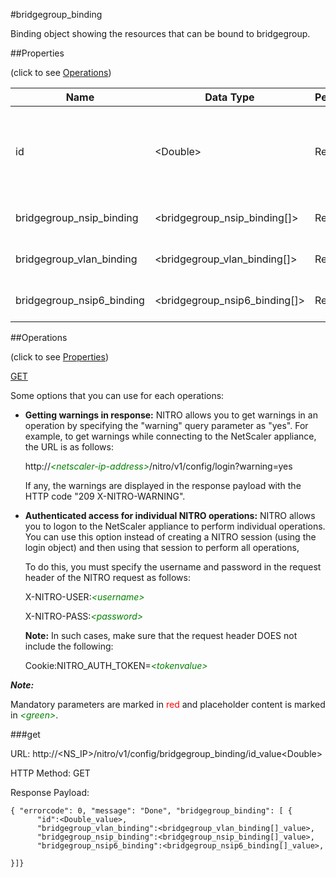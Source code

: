 #bridgegroup_binding

Binding object showing the resources that can be bound to bridgegroup.


##Properties 
<span>(click to see [Operations](#operations))</span>


<table><thead><tr><th>Name</th><th> Data Type</th><th> Permissions</th><th>Description</th></tr></thead><tbody><tr><td>id</td><td>&lt;Double></td><td>Read-write</td><td>The name of the bridge group.&lt;br>Minimum value = 1&lt;br>Maximum value = 1000</td><tr><tr><td>bridgegroup_nsip_binding</td><td>&lt;bridgegroup_nsip_binding[]></td><td>Read-only</td><td>nsip that can be bound to bridgegroup.</td><tr><tr><td>bridgegroup_vlan_binding</td><td>&lt;bridgegroup_vlan_binding[]></td><td>Read-only</td><td>vlan that can be bound to bridgegroup.</td><tr><tr><td>bridgegroup_nsip6_binding</td><td>&lt;bridgegroup_nsip6_binding[]></td><td>Read-only</td><td>nsip6 that can be bound to bridgegroup.</td><tr></tbody></table>
##Operations 
<span>(click to see [Properties](#properties))</span>


[GET](#get)


Some options that you can use for each operations:
<ul><li><p><b>Getting warnings in response:</b> NITRO allows you to get warnings in an operation by specifying the "warning" query parameter as "yes". For example, to get warnings while connecting to the NetScaler appliance, the URL is as follows:</p><p>http://<span style="color:green;font-style:italic;">&lt;netscaler-ip-address&gt;</span>/nitro/v1/config/login?warning=yes</p><p>If any, the warnings are displayed in the response payload with the HTTP code "209 X-NITRO-WARNING".</p></li><li><p><b>Authenticated access for individual NITRO operations:</b> NITRO allows you to logon to the NetScaler appliance to perform individual operations. You can use this option instead of creating a NITRO session (using the login object) and then using that session to perform all operations,</p><p>To do this, you must specify the username and password in the request header of the NITRO request as follows:</p><p>X-NITRO-USER:<span style="color:green;font-style:italic;">&lt;username&gt;</span></p><p>X-NITRO-PASS:<span style="color:green;font-style:italic;">&lt;password&gt;</span></p><p><b>Note:</b> In such cases, make sure that the request header DOES not include the following:</p><p>Cookie:NITRO_AUTH_TOKEN=<span style="color:green;font-style:italic;">&lt;tokenvalue&gt;</span></p></li></ul>



***Note:*** 
Mandatory parameters are marked in <span style="color:#FF0000;">red</span> and placeholder content is marked in <span style="color:green;font-style:italic">&lt;green&gt;</span>.

###get



URL: http://&lt;NS_IP&gt;/nitro/v1/config/bridgegroup_binding/id_value&lt;Double&gt;
HTTP Method: GET
Response Payload: ```{ "errorcode": 0, "message": "Done", "bridgegroup_binding": [ {      "id":<Double_value>,      "bridgegroup_vlan_binding":<bridgegroup_vlan_binding[]_value>,      "bridgegroup_nsip_binding":<bridgegroup_nsip_binding[]_value>,      "bridgegroup_nsip6_binding":<bridgegroup_nsip6_binding[]_value>,}]}```



